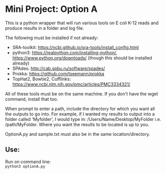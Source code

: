 # Mini Project: Option A 

This is a python wrapper that will run various tools on E coli K-12 reads and produce results in a folder and log file.

The following must be installed if not already:
- SRA-toolkit: https://ncbi.github.io/sra-tools/install_config.html
- python3: https://realpython.com/installing-python/, https://www.python.org/downloads/ (though this should be installed already)  
- SPAdes: http://cab.spbu.ru/software/spades/  
- Prokka: https://github.com/tseemann/prokka  
- TopHat2, Bowtie2, Cufflinks: https://www.ncbi.nlm.nih.gov/pmc/articles/PMC3334321/  

All of these tools must be on the same machine. If you don't have the wget command, install that too.  

When prompt to enter a path, include the directory for which you want all the outputs to go into. For example, if I wanted my results to output into a folder called 'Myfolder', I would type in: /Users/Name/Desktop/MyFolder i.e. /path/MyFolder. Where you want the results to be located is up to you.

OptionA.py and sample.txt must also be in the same location/directory. 

## Use:

Run on command line:  
``
python3 optionA.py
``
